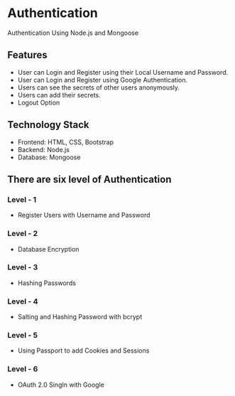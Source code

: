 # Authentication
Authentication Using Node.js and Mongoose

## Features
  - User can Login and Register using their Local Username and Password.
  - User can Login and Register using Google Authentication.
  - Users can see the secrets of other users anonymously.
  - Users can add their secrets.
  - Logout Option
 
## Technology Stack
  - Frontend: HTML, CSS, Bootstrap
  - Backend: Node.js
  - Database: Mongoose

## There are six level of Authentication

### Level - 1
  - Register Users with Username and Password

### Level - 2
  - Database Encryption

### Level - 3
  - Hashing Passwords

### Level - 4
  - Salting and Hashing Password with bcrypt

### Level - 5
  - Using Passport to add Cookies and Sessions

### Level - 6
  - OAuth 2.0 SingIn with Google
  
